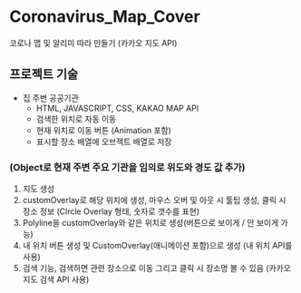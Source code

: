 # Coronavirus_Map_Cover
코로나 맵 및 알리미 따라 만들기 (카카오 지도 API)

## 프로젝트 기술
* 집 주변 공공기관   
    * HTML, JAVASCRIPT, CSS, KAKAO MAP API
    * 검색한 위치로 자동 이동
    * 현재 위치로 이동 버튼 (Animation 포함)
    * 표시할 장소 배열에 오브젝트 배열로 저장   

### (Object로 현재 주변 주요 기관을 임의로 위도와 경도 값 추가)
1. 지도 생성
2. customOverlay로 해당 위치에 생성, 마우스 오버 및 아웃 시 툴팁 생성, 클릭 시 장소 정보 (Clrcle Overlay 형태, 숫자로 갯수를 표현)
3. Polyline을 customOverlay와 같은 위치로 생성(버튼으로 보이게 / 안 보이게 가능)
4. 내 위치 버튼 생성 및 CustomOverlay(애니메이션 포함)으로 생성 (내 위치 API를 사용)
5. 검색 기능, 검색하면 관련 장소으로 이동 그리고 클릭 시 장소명 볼 수 있음 (카카오 지도 검색 API 사용)

